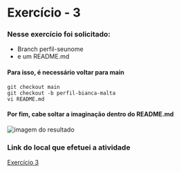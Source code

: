 # Exercício - 3
### Nesse exercício foi solicitado:
- Branch perfil-seunome
- e um README.md
#### Para isso, é necessário voltar para main
```
git checkout main
git checkout -b perfil-bianca-malta
vi README.md
```
#### Por fim, cabe soltar a imaginação dentro do README.md 
![imagem do resultado](https://github.com/BiancaMalta/trabalho-versionamento-de-codigo/blob/BiancaMalta/exerc%C3%ADcio-3/fotoREADME.png)
### Link do local que efetuei a atividade
[Exercício 3](https://github.com/Herikamachado/classe1127/tree/perfil-bianca-malta)
